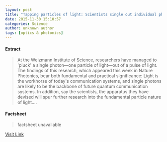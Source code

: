 ```yaml
---
layout: post
title: "Tapping particles of light: Scientists single out individual photons"
date: 2015-11-30 15:10:57
categories: Science
author: unknown author
tags: [optics & photonics]
---
```



#### Extract
>At the Weizmann Institute of Science, researchers have managed to 'pluck' a single photon—one particle of light—out of a pulse of light. The findings of this research, which appeared this week in Nature Photonics, bear both fundamental and practical significance: Light is the workhorse of today's communication systems, and single photons are likely to be the backbone of future quantum communication systems. In addition, say the scientists, the apparatus they have devised will spur further research into the fundamental particle nature of light....

#### Factsheet
>factsheet unavailable

[Visit Link](http://phys.org/news/2015-11-particles-scientists-individual-photons.html)


